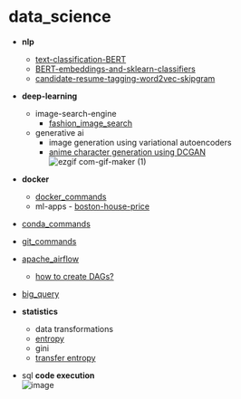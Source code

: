 # data_science
* **nlp** <br>
   * [text-classification-BERT](https://github.com/SHRIDHARKN/data_science/blob/main/nlp/bert/Text%20Classification%20Using%20BERT.ipynb)<br>
   * [BERT-embeddings-and-sklearn-classifiers](https://github.com/SHRIDHARKN/data_science/blob/main/nlp/bert/Text_classification_using_BERT_embeddings_and_sklearn_classifiers.ipynb)<br>
   * [candidate-resume-tagging-word2vec-skipgram](https://github.com/SHRIDHARKN/data_science/blob/main/nlp/candidate_n_resume_tagging/candidate_n_resume_tagging_from_job_description.ipynb)<br>
   
* **deep-learning** <br>
  - image-search-engine<br>
     * [fashion_image_search](https://github.com/SHRIDHARKN/data_science/blob/main/deep_learning/image_search_engine)<br>
  - generative ai <br>
    * image generation using variational autoencoders<br>
    * [anime character generation using DCGAN](https://github.com/SHRIDHARKN/data_science/blob/main/deep_learning/generative_ai/anime_char_generator/generate-anime-DCGAN.ipynb)<br>
    ![ezgif com-gif-maker (1)](https://github.com/SHRIDHARKN/data_science/assets/74343939/40f1cc91-677c-49dd-911b-c060f8183f0f)





     
* **docker** <br>
  - [docker_commands](https://github.com/SHRIDHARKN/data_science/blob/main/docker/docker_commands.md)<br>
  - ml-apps -
        [boston-house-price](https://github.com/SHRIDHARKN/data_science/blob/main/docker/boston-hp-pred-app/project.md)
* [conda_commands](https://github.com/SHRIDHARKN/data_science/blob/main/conda_envs.md)<br>
* [git_commands](https://github.com/SHRIDHARKN/data_science/blob/main/git_cmds/git_commands.md)<br>
* [apache_airflow](https://github.com/SHRIDHARKN/data_science/blob/main/apache_airflow/apache_airflow_readme.md)<br>
    - [how to create DAGs?](https://github.com/SHRIDHARKN/data_science/blob/main/apache_airflow/DAGs.md)
* [big_query](https://github.com/SHRIDHARKN/data_science/tree/main/big_query)<br>
* **statistics**<br>
  - data transformations
  - [entropy](https://github.com/SHRIDHARKN/data_science/blob/main/statistics/notes.md#entropy)
  - gini
  - [transfer entropy](https://github.com/SHRIDHARKN/data_science/blob/main/statistics/transfer%20entropy.ipynb)

* sql **code execution**<br>
  ![image](https://github.com/SHRIDHARKN/data_science/assets/74343939/8466fdcc-a55c-4027-86ed-48c852841ba2)
